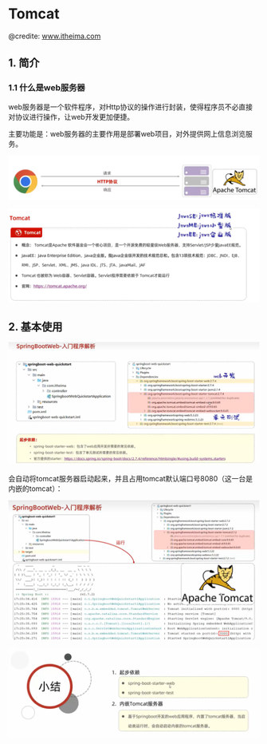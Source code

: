 # Tomcat

@credite: www.itheima.com

## 1. 简介

### 1.1 什么是web服务器

web服务器是一个软件程序，对Http协议的操作进行封装，使得程序员不必直接对协议进行操作，让web开发更加便捷。

主要功能是：web服务器的主要作用是部署web项目，对外提供网上信息浏览服务。

![image-20240123121708563](./tomcat/image-20240123121708563.png)

![image-20240123121748878](./tomcat/image-20240123121748878.png)

## 2. 基本使用

![image-20240123122038928](./tomcat/image-20240123122038928.png)

会自动将tomcat服务器启动起来，并且占用tomcat默认端口号8080（这一台是内嵌的tomcat）：

![image-20240123122138355](./tomcat/image-20240123122138355.png)

![image-20240123122219042](./tomcat/image-20240123122219042.png)